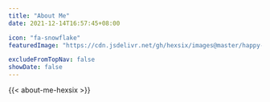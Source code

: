 ```yaml
---
title: "About Me"
date: 2021-12-14T16:57:45+08:00

icon: "fa-snowflake"
featuredImage: "https://cdn.jsdelivr.net/gh/hexsix/images@master/happy-new-year-2021.jpg"

excludeFromTopNav: false
showDate: false
---
```


{{< about-me-hexsix >}}
